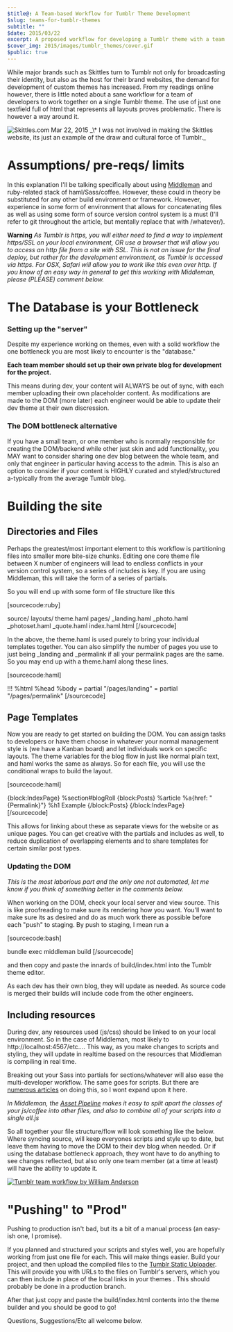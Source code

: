 ```yaml
---
$title@: A Team-based Workflow for Tumblr Theme Development
$slug: teams-for-tumblr-themes
subtitle: ""
$date: 2015/03/22
excerpt: A proposed workflow for developing a Tumblr theme with a team of developers.
$cover_img: 2015/images/tumblr_themes/cover.gif
$public: true
---
```

While major brands such as Skittles turn to Tumblr not only for broadcasting their identity, but also as the host for their brand websites, the demand for development of custom themes has increased. From my readings online however, there is little noted about a sane workflow for a team of developers to work together on a single Tumblr theme. The use of just one textfield full of html that represents all layouts proves problematic. There is however a way around it.

<img src="/static/images/blog/tumblr_themes/skittles_com.jpg" class="full" alt='Skittles.com Mar 22, 2015'/>
_\* I was not involved in making the Skittles website, its just an example of the draw and cultural force of Tumblr._

# Assumptions/ pre-reqs/ limits

In this explanation I'll be talking specifically about using [Middleman](http://middlemanapp.com) and ruby-related stack of haml/Sass/coffee. However, these could in theory be substituted for any other build environment or framework. However, experience in some form of environment that allows for concatenating files as well as using some form of source version control system is a must (I'll refer to git throughout the article, but mentally replace that with /whatever/).

**Warning**
*As Tumblr is https, you will either need to find a way to implement https/SSL on your local environment, OR use a browser that will allow you to access an http file from a site with SSL. This is not an issue for the final deploy, but rather for the development environment, as Tumblr is accessed via https. For OSX, Safari will allow you to work like this even over http. If you know of an easy way in general to get this working with Middleman, please (PLEASE) comment below.*

# The Database is your Bottleneck
### Setting up the "server"

Despite my experience working on themes, even with a solid workflow the one bottleneck you are most likely to encounter is the "database."

**Each team member should set up their own private blog for development for the project.**

This means during dev, your content will ALWAYS be out of sync, with each member uploading their own placeholder content. As modifications are made to the DOM (more later) each engineer would be able to update their dev theme at their own discression.

### The DOM bottleneck alternative

If you have a small team, or one member who is normally responsible for creating the DOM/backend while other just skin and add functionality, you MAY want to consider sharing one dev blog between the whole team, and only that engineer in particular having access to the admin. This is also an option to consider if your content is HIGHLY curated and styled/structured a-typically from the average Tumblr blog.

# Building the site

## Directories and Files
Perhaps the greatest/most important element to this workflow is partitioning files into smaller more bite-size chunks. Editing one core theme file between X number of engineers will lead to endless conflicts in your version control system, so a series of includes is key. If you are using Middleman, this will take the form of a series of partials.

So you will end up with some form of file structure like this

[sourcecode:ruby]

source/
  layouts/
    theme.haml
  pages/
    _landing.haml
    _photo.haml
    _photoset.haml
    _quote.haml
    index.haml.html
[/sourcecode]

In the above, the theme.haml is used purely to bring your individual templates together. You can also simplify the number of pages you use to just being \_landing and \_permalink if all your permalink pages are the same. So you may end up with a theme.haml along these lines.

[sourcecode:haml]

!!!
%html
  %head
  %body
    = partial "/pages/landing"
    = partial "/pages/permalink"
[/sourcecode]

## Page Templates

Now you are ready to get started on building the DOM. You can assign tasks to developers or have them choose in whatever your normal management style is (we have a Kanban board) and let individuals work on specific layouts. The theme variables for the blog flow in just like normal plain text, and haml works the same as always. So for each file, you will use the conditional wraps to build the layout.

[sourcecode:haml]

{block:IndexPage}
%section#blogRoll
  {block:Posts}
  %article
    %a{href: "{Permalink}"}
      %h1 Example
  {/block:Posts}
{/block:IndexPage}
[/sourcecode]

This allows for linking about these as separate views for the website or as unique pages. You can get creative with the partials and includes as well, to reduce duplication of overlapping elements and to share templates for certain similar post types.

### Updating the DOM

*This is the most laborious part and the only one not automated, let me know if you think of something better in the comments below.*

When working on the DOM, check your local server and view source. This is like proofreading to make sure its rendering how you want. You'll want to make sure its as desired and do as much work there as possible before each "push" to staging. By push to staging, I mean run a

[sourcecode:bash]

bundle exec middleman build
[/sourcecode]

and then copy and paste the innards of build/index.html into the Tumblr theme editor.

As each dev has their own blog, they will update as needed. As source code is merged their builds will include code from the other engineers.

## Including resources

During dev, any resources used (js/css) should be linked to on your local environment. So in the case of Middleman, most likely to http://localhost:4567/etc.... This way, as you make changes to scripts and styling, they will update in realtime based on the resources that Middleman is compiling in real time.

Breaking out your Sass into partials for sections/whatever will also ease the multi-developer workflow. The same goes for scripts. But there are [numerous articles](http://theSassway.com/beginner/how-to-structure-a-Sass-project) on doing this, so I wont expand upon it here.

*In Middleman, the [Asset Pipeline](https://middlemanapp.com/advanced/asset_pipeline/) makes it easy to split apart the classes of your js/coffee into other files, and also to combine all of your scripts into a single all.js*

So all together your file structure/flow will look something like the below. Where syncing source, will keep everyones scripts and style up to date, but leave them having to move the DOM to their dev blog when needed. Or if using the database bottleneck approach, they wont have to do anything to see changes reflected, but also only one team member (at a time at least) will have the ability to update it.

[![Tumblr team workflow by William Anderson](/static/images/blog/tumblr_themes/tumblr_flow.gif)](images/tumblr_themes/tumblr_flow.gif)

# "Pushing" to "Prod"

Pushing to production isn't bad, but its a bit of a manual process (an easy-ish one, I promise).

If you planned and structured your scripts and styles well, you are hopefully working from just one file for each. This will make things easier. Build your project, and then upload the compiled files to the [Tumblr Static Uploader](https://www.tumblr.com/themes/upload_static_file). This will provide you with URLs to the files on Tumblr's servers, which you can then include in place of the local links in your themes <head>. This should probably be done in a production branch.

After that just copy and paste the build/index.html contents into the theme builder and you should be good to go!

Questions, Suggestions/Etc all welcome below.
